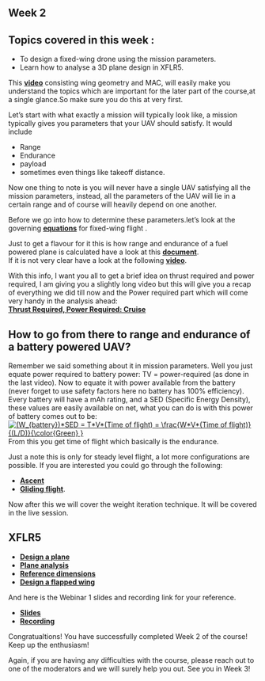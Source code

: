## Week 2
## Topics covered in this week :
* To design a fixed-wing drone using the mission parameters.<br/>
* Learn how to analyse a 3D plane design in XFLR5.

This **[video](https://youtu.be/q7c9PCkvIOY?t=660)** consisting wing geometry and MAC, will easily make you understand the topics which are important for the later part of the course,at a single glance.So make sure you do this at very first.

Let’s start with what exactly a mission will typically look like, a mission typically gives you parameters that your UAV should satisfy. It would include 
* Range
* Endurance
* payload
* sometimes even things like takeoff distance.

Now one thing to note is you will never have a single UAV satisfying all the mission parameters, instead, all the parameters of the UAV will lie in a certain range and of course will heavily depend on one another.

Before we go into how to determine these parameters.let’s look at the governing **[equations](https://www.grc.nasa.gov/www/k-12/airplane/cruise.html)** for fixed-wing flight .<br/>

Just to get a flavour for it this is how range and endurance of a fuel powered plane is calculated have a look at this **[document](https://nptel.ac.in/content/storage2/courses/101104007/Module2/Lec9.pdf)**.<br/>
If it is not very clear have a look at the following **[video](https://youtu.be/2NR2eFxaK74)**.

With this info, I want you all to get a brief idea on thrust required and power required, I am giving you a slightly long video but this will give you a recap of everything we did till now and the Power required part which will come very handy in the analysis ahead:<br/>
**[Thrust Required, Power Required: Cruise](https://youtu.be/YDChv27slEE)**


 ## How to go from there to range and endurance of a battery powered UAV?
Remember we said something about it in mission parameters.
Well you just equate power required to battery power: TV = power-required (as done in the last video). Now to equate it with power available from the battery (never forget to use safety factors here no battery has 100% efficiency).  Every battery will have a mAh rating, and a SED (Specific Energy Density), these values are easily available on net, what you can do is with this power of battery comes out to be: <a href="https://www.codecogs.com/eqnedit.php?latex=\bg_white&space;(W_{battery})*SED&space;=&space;T*V*(Time&space;of&space;flight)&space;=&space;\frac{W*V*(Time&space;of&space;flight)}{(L/D)}{\color{Green}&space;}" target="_blank"><img src="https://latex.codecogs.com/png.latex?\bg_white&space;(W_{battery})*SED&space;=&space;T*V*(Time&space;of&space;flight)&space;=&space;\frac{W*V*(Time&space;of&space;flight)}{(L/D)}{\color{Green}&space;}" title="(W_{battery})*SED = T*V*(Time of flight) = \frac{W*V*(Time of flight)}{(L/D)}{\color{Green} }" /></a>
From this you get time of flight which basically is the endurance. 



Just a note this is only for steady level flight, a lot more configurations are possible. If you are interested you could go through the following: 
 * **[Ascent](https://www.grc.nasa.gov/www/k-12/airplane/climb.html)**
 * **[Gliding flight](https://www.grc.nasa.gov/www/k-12/airplane/glidang.html)**.<br/>

Now after this we will cover the weight iteration technique. It will be covered in the live session.

## XFLR5
* **[Design a plane](https://youtu.be/vhykE-mVBO4)**
* **[Plane analysis](https://youtu.be/bJddlSRSZGY)**
* **[Reference dimensions](https://youtu.be/VH3M1NQYZPA)**
* **[Design a flapped wing](https://youtu.be/uUQhFh0d4uM)**

And here is the Webinar 1 slides and recording link for your reference.
* **[Slides](https://docs.google.com/presentation/d/1yDpFzJeMpa7GxheA2u-Rbdd2NnsJJzdS3lKUppqSnF0/edit?usp=sharing)**
* **[Recording](https://iitbacin.sharepoint.com/sites/LSAircraftdesignandStabilityanalysisusingXFLR5/Shared%20Documents/General/Recordings/webinar%20of%20week1-20210705_170521-Meeting%20Recording.mp4?web=1)**

Congratualtions! You have successfully completed Week 2 of the course! Keep up the enthusiasm!

Again, if you are having any difficulties with the course, please reach out to one of the moderators and we will surely help you out.
See you in Week 3!
